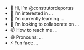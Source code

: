 - 👋 Hi, I’m @construtordeportas
- 👀 I’m interested in ...
- 🌱 I’m currently learning ...
- 💞️ I’m looking to collaborate on ...
- 📫 How to reach me ...
- 😄 Pronouns: ...
- ⚡ Fun fact: ...

<!---
construtordeportas/construtordeportas is a ✨ special ✨ repository because its `README.md` (this file) appears on your GitHub profile.
You can click the Preview link to take a look at your changes.
--->
